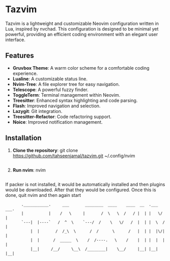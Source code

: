 # Tazvim

Tazvim is a lightweight and customizable Neovim configuration written in Lua, inspired by nvchad. This configuration is designed to be minimal yet powerful, providing an efficient coding environment with an elegant user interface.

## Features

- **Gruvbox Theme**: A warm color scheme for a comfortable coding experience.
- **Lualine**: A customizable status line.
- **Nvim-Tree**: A file explorer tree for easy navigation.
- **Telescope**: A powerful fuzzy finder.
- **ToggleTerm**: Terminal management within Neovim.
- **Treesitter**: Enhanced syntax highlighting and code parsing.
- **Flash**: Improved navigation and selection.
- **Lazygit**: Git integration.
- **Treesitter-Refactor**: Code refactoring support.
- **Noice**: Improved notification management.

## Installation

1. **Clone the repository**:
    git clone https://github.com/tahseenjamal/tazvim.git ~/.config/nvim
    ```

2. **Run nvim**:
    nvim
    ```
If packer is not installed, it would be automatically installed and then plugins would be downloaded. After that they would be configured. Once this is done, quit nvim and then again start


           .___________.     ___       ________  ____    ____  __  .___  ___.
           |           |    /   \     |       /  \   \  /   / |  | |   \/   |
           `---|  |----`   /  ^  \    `---/  /    \   \/   /  |  | |  \  /  |
               |  |       /  /_\  \      /  /      \      /   |  | |  |\/|  |
               |  |      /  _____  \    /  /----.   \    /    |  | |  |  |  |
               |__|     /__/     \__\  /________|    \__/     |__| |__|  |__|
